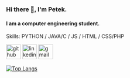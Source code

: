 ### Hi there 👋, I'm Petek.
#### I am a computer engineering student.

Skills: PYTHON / JAVA/C / JS / HTML / CSS/PHP



[<img src='https://cdn.jsdelivr.net/npm/simple-icons@3.0.1/icons/github.svg' alt='github' height='40'>](https://github.com/peteksu)  [<img src='https://cdn.jsdelivr.net/npm/simple-icons@3.0.1/icons/linkedin.svg' alt='linkedin' height='40'>](https://www.linkedin.com/in/https://www.linkedin.com/in/peteksu-karpuz-5b0b5a211//)  [<img src='https://cdn.jsdelivr.net/npm/simple-icons@3.0.1/icons/gmail.svg' alt='gmail' height='40'>](peteksukarpuz95@gmail.com)  

[![Top Langs](https://github-readme-stats.vercel.app/api/top-langs/?username=peteksu)](https://github.com/anuraghazra/github-readme-stats)


